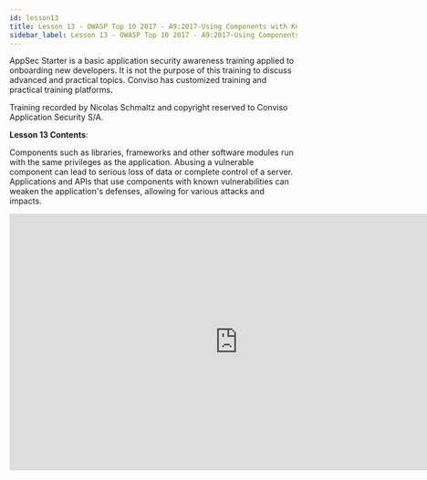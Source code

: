 ```yaml
---
id: lesson13
title: Lesson 13 - OWASP Top 10 2017 - A9:2017-Using Components with Known Vulnerabilities
sidebar_label: Lesson 13 - OWASP Top 10 2017 - A9:2017-Using Components with Known Vulnerabilities
---
```


AppSec Starter is a basic application security awareness training applied to onboarding new developers. It is not the purpose of this training to discuss advanced and practical topics. Conviso has customized training and practical training platforms.

Training recorded by Nicolas Schmaltz and copyright reserved to Conviso Application Security S/A.

**Lesson 13 Contents**:

Components such as libraries, frameworks and other software modules run with the same privileges as the application. Abusing a vulnerable component can lead to serious loss of data or complete control of a server. Applications and APIs that use components with known vulnerabilities can weaken the application's defenses, allowing for various attacks and impacts.

<div style={{textAlign: 'center'}}>

<iframe width="800" height="450" src="https://www.youtube.com/embed/_c6NCnQz37M" title="YouTube video player" frameborder="0" allow="accelerometer; autoplay; clipboard-write; encrypted-media; gyroscope; picture-in-picture" allowfullscreen></iframe>

</div>